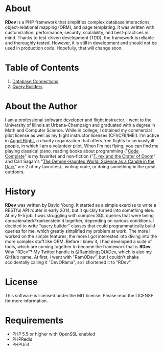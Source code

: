 # About
**RDev** is a PHP framework that simplifies complex database interactions, object-relational mapping (ORM), and page templating.  It was written with customization, performance, security, scalability, and best-practices in mind.  Thanks to test-driven development (TDD), the framework is reliable and thoroughly tested.  However, it is still in development and should not be used in production code.  Hopefully, that will change soon.
# Table of Contents
1. [Database Connections](https://github.com/ramblingsofadev/RDev/tree/master/application/rdev/models/databases/sql)
2. [Query Builders](https://github.com/ramblingsofadev/RDev/tree/master/application/rdev/models/databases/sql/querybuilders)

# About the Author
I am a professional software developer and flight instructor.  I went to the University of Illinois at Urbana-Champaign and graduated with a degree in Math and Computer Science.  While in college, I obtained my commercial pilot license as well as my flight instructor licenses (CFI/CFII/MEI).  I'm active in [Angel Flight](http://angelflightcentral.org/), a charity organization that offers free flights to seriously ill people, in which I am a volunteer pilot.  When I'm not flying, you can find me playing classical piano, reading books about programming ("[Code Complete](http://www.amazon.com/Code-Complete-Practical-Handbook-Construction/dp/0735619670)" is my favorite) and non-fiction ("[T. rex and the Crater of Doom](http://www.amazon.com/Crater-Doom-Princeton-Science-Library/dp/0691131031)" and Carl Sagan's "[The Demon-Haunted World: Science as a Candle in the Dark](http://www.amazon.com/The-Demon-Haunted-World-Science-Candle/dp/0345409469)" are 2 of my favorites) , writing code, or doing something in the great outdoors.
# History
**RDev** was written by David Young.  It started as a simple exercise to write a RESTful API router in early 2014, but it quickly turned into something else.  At my 9-5 job, I was struggling with complex SQL queries that were being concatenated/Frankenstein'd together, depending on various conditions.  I decided to write "query builder" classes that could programmatically build queries for me, which greatly simplified my problem at work.  The more I worked on the simple features, the more I got interested into diving into the more complex stuff like ORM.  Before I knew it, I had developed a suite of tools, which are coming together to become the framework that is **RDev**.  Why "RDev"?  My Twitter handle is [@RamblingsOfADev](https://www.twitter.com/ramblingsofadev), which is also my GitHub name.  At first, I went with "RamODev", but I couldn't shake accidentally calling it "DevORama", so I shortened it to "RDev".
# License
This software is licensed under the MIT license.  Please read the LICENSE for more information.
# Requirements
* PHP 5.5 or higher with OpenSSL enabled
* PHPRedis
* PHPUnit